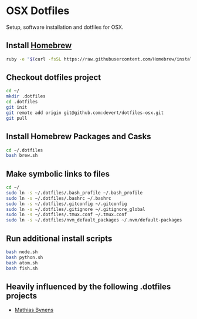 # OSX Dotfiles

Setup, software installation and dotfiles for OSX.

## Install [Homebrew](http://brew.sh/)

```sh
ruby -e "$(curl -fsSL https://raw.githubusercontent.com/Homebrew/install/master/install)"
```

## Checkout dotfiles project

```sh
cd ~/
mkdir .dotfiles
cd .dotfiles
git init
git remote add origin git@github.com:devert/dotfiles-osx.git
git pull
```

## Install Homebrew Packages and Casks

```sh
cd ~/.dotfiles
bash brew.sh
```

## Make symbolic links to files

```sh
cd ~/
sudo ln -s ~/.dotfiles/.bash_profile ~/.bash_profile
sudo ln -s ~/.dotfiles/.bashrc ~/.bashrc
sudo ln -s ~/.dotfiles/.gitconfig ~/.gitconfig
sudo ln -s ~/.dotfiles/.gitignore ~/.gitignore_global
sudo ln -s ~/.dotfiles/.tmux.conf ~/.tmux.conf
sudo ln -s ~/.dotfiles/nvm_default_packages ~/.nvm/default-packages
```

## Run additional install scripts

```sh
bash node.sh
bash python.sh
bash atom.sh
bash fish.sh
```

## Heavily influenced by the following .dotfiles projects

* [Mathias Bynens](https://github.com/mathiasbynens/dotfiles)
